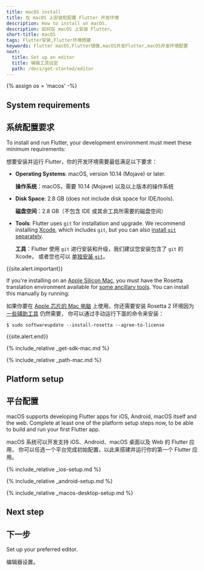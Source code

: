 ```yaml
---
title: macOS install
title: 在 macOS 上安装和配置 Flutter 开发环境
description: How to install on macOS.
description: 如何在 macOS 上安装 Flutter。
short-title: macOS
tags: Flutter安装,Flutter环境搭建
keywords: Flutter macOS,Flutter镜像,macOS开发Flutter,macOS开发环境配置
next:
  title: Set up an editor
  title: 编辑工具设定
  path: /docs/get-started/editor
---
```


{% assign os = 'macos' -%}

## System requirements

## 系统配置要求

To install and run Flutter,
your development environment must meet these minimum requirements:

想要安装并运行 Flutter，你的开发环境需要最低满足以下要求：

- **Operating Systems**: macOS, version 10.14 (Mojave) or later.

  **操作系统**：macOS，需要 10.14 (Mojave) 以及以上版本的操作系统

- **Disk Space**: 2.8 GB (does not include disk space for IDE/tools).

  **磁盘空间**：2.8 GB（不包含 IDE 或其余工具所需要的磁盘空间） 

- **Tools**: Flutter uses `git` for installation and upgrade. We recommend
  installing [Xcode][], which includes `git`, but you can also 
  [install `git` separately][]. 

  **工具**：Flutter 使用 `git` 进行安装和升级，我们建议您安装包含了 `git` 的 Xcode，
  或者您也可以 [单独安装 `git`][install `git` separately]。

{{site.alert.important}}

  If you're installing on an [Apple Silicon Mac][], you must have the Rosetta
  translation environment available for [some ancillary tools]. 
  You can install this manually by running:

  如果你要在 [Apple 芯片的 Mac 电脑][] 上使用，你还需要安装
  Rosetta 2 环境因为 [一些辅助工具][some ancillary tools] 仍然需要，
  你可以通过手动运行下面的命令来安装：
  ```terminal
$ sudo softwareupdate --install-rosetta --agree-to-license
  ```
{{site.alert.end}}

{% include_relative _get-sdk-mac.md %}

{% include_relative _path-mac.md %}

## Platform setup

## 平台配置

macOS supports developing Flutter apps for iOS, Android, macOS itself 
and the web. Complete at least one of the platform setup steps now,
to be able to build and run your first Flutter app.

macOS 系统可以开发支持 iOS、Android、macOS 桌面以及 Web 的 Flutter 应用，
你可以任选一个平台完成初始配置，以此来搭建并运行你的第一个 Flutter 应用。

{% include_relative _ios-setup.md %}

{% include_relative _android-setup.md %}

{% include_relative _macos-desktop-setup.md %}

## Next step

## 下一步

Set up your preferred editor.

编辑器设置。

[Apple Silicon Mac]: https://support.apple.com/en-us/HT211814
[Apple 芯片的 Mac 电脑]: https://support.apple.com/zh-cn/HT211814
[some ancillary tools]: https://github.com/flutter/website/pull/7119#issuecomment-1124537969
[these supplementary notes]: {{site.repo.flutter}}/wiki/Developing-with-Flutter-on-Apple-Silicon
[Xcode]: {{site.apple-dev}}/xcode/
[install `git` separately]: https://git-scm.com/download/mac